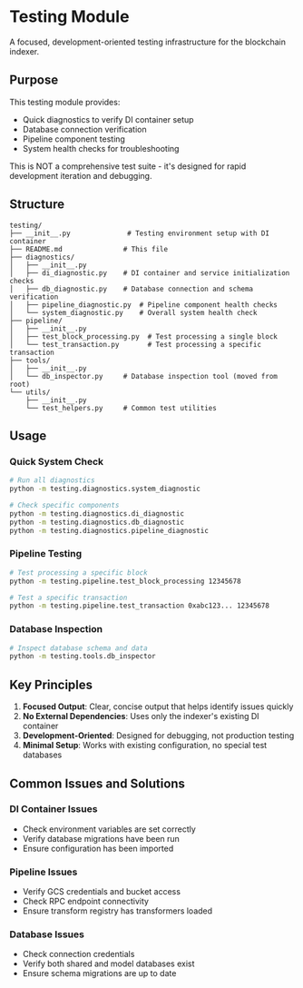 # Testing Module

A focused, development-oriented testing infrastructure for the blockchain indexer.

## Purpose

This testing module provides:
- Quick diagnostics to verify DI container setup
- Database connection verification  
- Pipeline component testing
- System health checks for troubleshooting

This is NOT a comprehensive test suite - it's designed for rapid development iteration and debugging.

## Structure

```
testing/
├── __init__.py              # Testing environment setup with DI container
├── README.md               # This file
├── diagnostics/
│   ├── __init__.py
│   ├── di_diagnostic.py    # DI container and service initialization checks
│   ├── db_diagnostic.py    # Database connection and schema verification
│   ├── pipeline_diagnostic.py  # Pipeline component health checks
│   └── system_diagnostic.py    # Overall system health check
├── pipeline/
│   ├── __init__.py
│   ├── test_block_processing.py  # Test processing a single block
│   └── test_transaction.py       # Test processing a specific transaction
├── tools/
│   ├── __init__.py
│   └── db_inspector.py     # Database inspection tool (moved from root)
└── utils/
    ├── __init__.py
    └── test_helpers.py     # Common test utilities
```

## Usage

### Quick System Check
```bash
# Run all diagnostics
python -m testing.diagnostics.system_diagnostic

# Check specific components
python -m testing.diagnostics.di_diagnostic
python -m testing.diagnostics.db_diagnostic
python -m testing.diagnostics.pipeline_diagnostic
```

### Pipeline Testing
```bash
# Test processing a specific block
python -m testing.pipeline.test_block_processing 12345678

# Test a specific transaction
python -m testing.pipeline.test_transaction 0xabc123... 12345678
```

### Database Inspection
```bash
# Inspect database schema and data
python -m testing.tools.db_inspector
```

## Key Principles

1. **Focused Output**: Clear, concise output that helps identify issues quickly
2. **No External Dependencies**: Uses only the indexer's existing DI container
3. **Development-Oriented**: Designed for debugging, not production testing
4. **Minimal Setup**: Works with existing configuration, no special test databases

## Common Issues and Solutions

### DI Container Issues
- Check environment variables are set correctly
- Verify database migrations have been run
- Ensure configuration has been imported

### Pipeline Issues  
- Verify GCS credentials and bucket access
- Check RPC endpoint connectivity
- Ensure transform registry has transformers loaded

### Database Issues
- Check connection credentials
- Verify both shared and model databases exist
- Ensure schema migrations are up to date